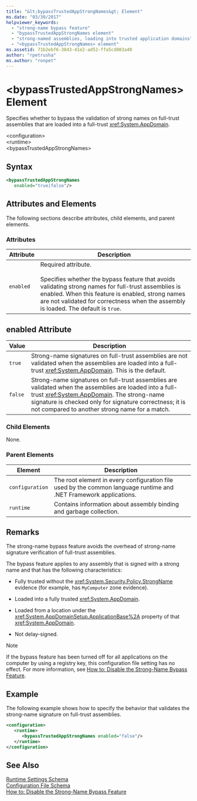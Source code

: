 ```yaml
---
title: "&lt;bypassTrustedAppStrongNames&gt; Element"
ms.date: "03/30/2017"
helpviewer_keywords: 
  - "strong-name bypass feature"
  - "bypassTrustedAppStrongNames element"
  - "strong-named assemblies, loading into trusted application domains"
  - "<bypassTrustedAppStrongNames> element"
ms.assetid: 71b2ebf6-3843-41e2-ad52-ffa5cd083a40
author: "rpetrusha"
ms.author: "ronpet"
---
```

# &lt;bypassTrustedAppStrongNames&gt; Element
Specifies whether to bypass the validation of strong names on full-trust assemblies that are loaded into a full-trust <xref:System.AppDomain>.  

 \<configuration>  
\<runtime>  
\<bypassTrustedAppStrongNames>  

## Syntax  

```xml  
<bypassTrustedAppStrongNames    
   enabled="true|false"/>  
```  

## Attributes and Elements  
 The following sections describe attributes, child elements, and parent elements.  

### Attributes  


|Attribute|Description|  
|---------------|-----------------|  
|`enabled`|Required attribute.<br /><br /> Specifies whether the bypass feature that avoids validating strong names for full-trust assemblies is enabled. When this feature is enabled, strong names are not validated for correctness when the assembly is loaded. The default is `true`.|  

## enabled Attribute  


|Value|Description|  
|-----------|-----------------|  
|`true`|Strong-name signatures on full-trust assemblies are not validated when the assemblies are loaded into a full-trust <xref:System.AppDomain>. This is the default.|  
|`false`|Strong-name signatures on full-trust assemblies are validated when the assemblies are loaded into a full-trust <xref:System.AppDomain>. The strong-name signature is checked only for signature correctness; it is not compared to another strong name for a match.|  

### Child Elements  
 None.  

### Parent Elements  


|Element|Description|  
|-------------|-----------------|  
|`configuration`|The root element in every configuration file used by the common language runtime and .NET Framework applications.|  
|`runtime`|Contains information about assembly binding and garbage collection.|  

## Remarks  
 The strong-name bypass feature avoids the overhead of strong-name signature verification of full-trust assemblies.  

 The bypass feature applies to any assembly that is signed with a strong name and that has the following characteristics:  

- Fully trusted without the <xref:System.Security.Policy.StrongName> evidence (for example, has `MyComputer` zone evidence).  

- Loaded into a fully trusted <xref:System.AppDomain>.  

- Loaded from a location under the <xref:System.AppDomainSetup.ApplicationBase%2A> property of that <xref:System.AppDomain>.  

- Not delay-signed.  

> [!NOTE]
>  If the bypass feature has been turned off for all applications on the computer by using a registry key, this configuration file setting has no effect. For more information, see [How to: Disable the Strong-Name Bypass Feature](../../../../../docs/framework/app-domains/how-to-disable-the-strong-name-bypass-feature.md).  

## Example  
 The following example shows how to specify the behavior that validates the strong-name signature on full-trust assemblies.  

```xml  
<configuration>  
   <runtime>  
      <bypassTrustedAppStrongNames enabled="false"/>  
   </runtime>  
</configuration>  
```  

## See Also  
 [Runtime Settings Schema](../../../../../docs/framework/configure-apps/file-schema/runtime/index.md)  
 [Configuration File Schema](../../../../../docs/framework/configure-apps/file-schema/index.md)  
 [How to: Disable the Strong-Name Bypass Feature](../../../../../docs/framework/app-domains/how-to-disable-the-strong-name-bypass-feature.md)
